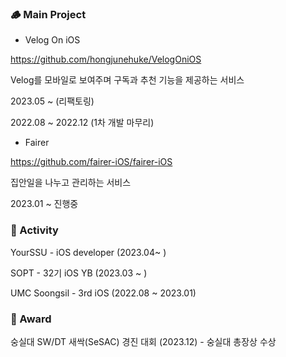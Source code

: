 ### 🪵 Main Project

- Velog On iOS

https://github.com/hongjunehuke/VelogOniOS

Velog를 모바일로 보여주며 구독과 추천 기능을 제공하는 서비스

2023.05 ~ (리팩토링)

2022.08 ~ 2022.12 (1차 개발 마무리)

- Fairer

https://github.com/fairer-iOS/fairer-iOS

집안일을 나누고 관리하는 서비스

2023.01 ~ 진행중

### 💪 Activity

YourSSU - iOS developer (2023.04~ )

SOPT - 32기 iOS YB (2023.03 ~ ) 

UMC Soongsil - 3rd iOS (2022.08 ~ 2023.01)    

### 🏅 Award

숭실대 SW/DT 새싹(SeSAC) 경진 대회 (2023.12) - 숭실대 총장상 수상
